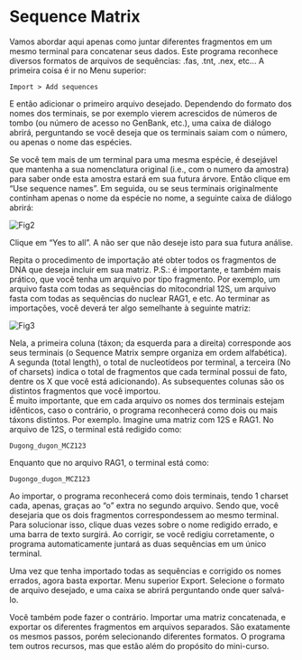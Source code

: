 # Sequence Matrix

Vamos abordar aqui apenas como juntar diferentes fragmentos em um mesmo terminal para concatenar seus dados. Este programa reconhece diversos formatos de arquivos de sequências: .fas, .tnt, .nex, etc... A primeira coisa é ir no Menu superior:
```
Import > Add sequences
```
E então adicionar o primeiro arquivo desejado. Dependendo do formato dos nomes dos terminais, se por exemplo vierem acrescidos de números de tombo (ou número de acesso no GenBank, etc.), uma caixa de diálogo abrirá, perguntando se você deseja que os terminais saiam com o número, ou apenas o nome das espécies.

Se você tem mais de um terminal para uma mesma espécie, é desejável que mantenha a sua nomenclatura original (i.e., com o numero da amostra) para saber onde esta amostra estará em sua futura árvore. Então clique em “Use sequence names”. Em seguida, ou se seus terminais originalmente continham apenas o nome da espécie no nome, a seguinte caixa de diálogo abrirá:

![Fig2](https://github.com/pedrotaucce/filogenia/blob/master/figures/Fig_02_SeqMat.png?raw=true)

Clique em “Yes to all”. A não ser que não deseje isto para sua futura análise. 

Repita o procedimento de importação até obter todos os fragmentos de DNA que deseja incluir em sua matriz.
P.S.: é importante, e também mais prático, que você tenha um arquivo por tipo fragmento. Por exemplo, um arquivo fasta com todas as sequências do mitocondrial 12S, um arquivo fasta com todas as sequências do nuclear RAG1, e etc.
Ao terminar as importações, você deverá ter algo semelhante à seguinte matriz:

![Fig3](https://github.com/pedrotaucce/filogenia/blob/master/figures/Fig_03_SeqMat.png?raw=true)

Nela, a primeira coluna (táxon; da esquerda para a direita) corresponde aos seus terminais (o Sequence Matrix sempre organiza em ordem alfabética). A segunda (total length), o total de nucleotídeos por terminal, a terceira (No of charsets) indica o total de fragmentos que cada terminal possui de fato, dentre os X que você está adicionando). As subsequentes colunas são os distintos fragmentos que você importou.<br>
É muito importante, que em cada arquivo os nomes dos terminais estejam idênticos, caso o contrário, o programa reconhecerá como dois ou mais táxons distintos. Por exemplo. Imagine uma matriz com 12S e RAG1. No arquivo de 12S, o terminal está redigido como:
```
Dugong_dugon_MCZ123
```
Enquanto que no arquivo RAG1, o terminal está como:
```
Dugongo_dugon_MCZ123
```
Ao importar, o programa reconhecerá como dois terminais, tendo 1 charset cada, apenas, graças ao “o” extra no segundo arquivo. Sendo que, você desejaria que os dois fragmentos correspondessem ao mesmo terminal.
Para solucionar isso, clique duas vezes sobre o nome redigido errado, e uma barra de texto surgirá. Ao corrigir, se você redigiu corretamente, o programa automaticamente juntará as duas sequências em um único terminal.
 
Uma vez que tenha importado todas as sequências e corrigido os nomes errados, agora basta exportar. Menu superior Export. Selecione o formato de arquivo desejado, e uma caixa se abrirá perguntando onde quer salvá-lo.

Você também pode fazer o contrário. Importar uma matriz concatenada, e exportar os diferentes fragmentos em arquivos separados. São exatamente os mesmos passos, porém selecionando diferentes formatos. O programa tem outros recursos, mas que estão além do propósito do mini-curso.
